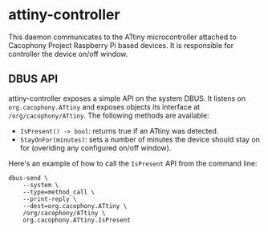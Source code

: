# attiny-controller

This daemon communicates to the ATtiny microcontroller attached to
Cacophony Project Raspberry Pi based devices. It is responsible for
controller the device on/off window.

## DBUS API

attiny-controller exposes a simple API on the system DBUS. It listens
on `org.cacophony.ATtiny` and exposes objects its interface at
`/org/cacophony/ATtiny`. The following methods are available:

* `IsPresent() -> bool`: returns true if an ATtiny was detected.
* `StayOnFor(minutes)`: sets a number of minutes the device should
  stay on for (overiding any configured on/off window).

Here's an example of how to call the `IsPresent` API from the command line:

```
dbus-send \
    --system \
    --type=method_call \
    --print-reply \
    --dest=org.cacophony.ATtiny \
    /org/cacophony/ATtiny \
    org.cacophony.ATtiny.IsPresent
```
